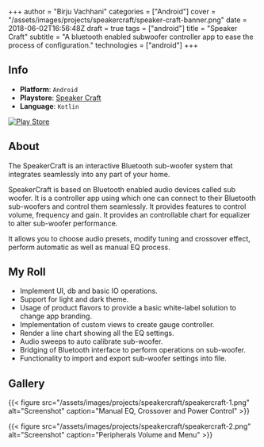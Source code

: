 +++
author = "Birju Vachhani"
categories = ["Android"]
cover = "/assets/images/projects/speakercraft/speaker-craft-banner.png"
date = 2018-06-02T16:56:48Z
draft = true
tags = ["android"]
title = "Speaker Craft"
subtitle = "A bluetooth enabled subwoofer controller app to ease the process of configuration."
technologies = ["android"]
+++

## Info

* **Platform**:     `Android`
* **Playstore**:    [Speaker Craft](https://play.google.com/store/apps/details?id=com.speakercraft.app)
* **Language**:     `Kotlin`

[![Play Store](/assets/images/playstore-small.png)](https://play.google.com/store/apps/details?id=com.speakercraft.app)

## About

The SpeakerCraft is an interactive Bluetooth sub-woofer system that integrates seamlessly into any part of your home.

SpeakerCraft is based on Bluetooth enabled audio devices called sub woofer. It is a controller app using which one can connect to their Bluetooth sub-woofers and control them seamlessly. It provides features to control volume, frequency and gain. It provides an controllable chart for equalizer to alter sub-woofer performance.

It allows you to choose audio presets, modify tuning and crossover effect, perform automatic as well as manual EQ process.

## My Roll

* Implement UI, db and basic IO operations.
* Support for light and dark theme.
* Usage of product flavors to provide a basic white-label solution to change app branding.
* Implementation of custom views to create gauge controller.
* Render a line chart showing all the EQ settings.
* Audio sweeps to auto calibrate sub-woofer.
* Bridging of Bluetooth interface to perform operations on sub-woofer.
* Functionality to import and export sub-woofer settings into file.

## Gallery

{{< figure src="/assets/images/projects/speakercraft/speakercraft-1.png" alt="Screenshot" caption="Manual EQ, Crossover and Power Control" >}}

{{< figure src="/assets/images/projects/speakercraft/speakercraft-2.png" alt="Screenshot" caption="Peripherals Volume and Menu" >}}